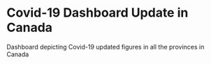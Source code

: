 # Covid-19 Dashboard Update in Canada
 Dashboard depicting Covid-19 updated figures in all the provinces in Canada
